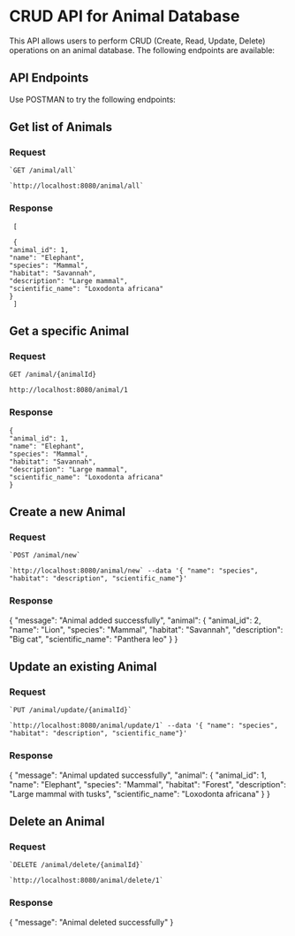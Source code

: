 # CRUD API for Animal Database
This API allows users to perform CRUD (Create, Read, Update, Delete) operations on an animal database. The following endpoints are available:


## API Endpoints
Use POSTMAN to try the following endpoints:

## Get list of Animals

### Request

    `GET /animal/all`

    `http://localhost:8080/animal/all`

   
### Response

     [
   
     {
    "animal_id": 1,
    "name": "Elephant",
    "species": "Mammal",
    "habitat": "Savannah",
    "description": "Large mammal",
    "scientific_name": "Loxodonta africana"
    }   
     ]

## Get a specific Animal

### Request

`GET /animal/{animalId}`

`http://localhost:8080/animal/1`

### Response

    {
    "animal_id": 1,
    "name": "Elephant",
    "species": "Mammal",
    "habitat": "Savannah",
    "description": "Large mammal",
    "scientific_name": "Loxodonta africana"
    }

     
## Create a new Animal

### Request

    `POST /animal/new`
    
    `http://localhost:8080/animal/new` --data '{ "name": "species", "habitat": "description", "scientific_name"}'

   ### Response
   
   {
   "message": "Animal added successfully",
   "animal": 
   {
   "animal_id": 2,
   "name": "Lion",
   "species": "Mammal",
   "habitat": "Savannah",
   "description": "Big cat",
   "scientific_name": "Panthera leo"
  }
  }


## Update an existing Animal

### Request

    `PUT /animal/update/{animalId}`
    
    `http://localhost:8080/animal/update/1` --data '{ "name": "species", "habitat": "description", "scientific_name"}'

   ### Response
   
   {
   "message": "Animal updated successfully",
   "animal": 
   {
   "animal_id": 1,
   "name": "Elephant",
   "species": "Mammal",
   "habitat": "Forest",
   "description": "Large mammal with tusks",
   "scientific_name": "Loxodonta africana"
   }
   }


## Delete an Animal

### Request

    `DELETE /animal/delete/{animalId}`
    
    `http://localhost:8080/animal/delete/1`

   ### Response
   
   {
   "message": "Animal deleted successfully"
   }
  
